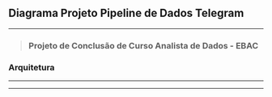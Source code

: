 ## Diagrama Projeto Pipeline de Dados Telegram 
---

>  ### Projeto de Conclusão de Curso Analista de Dados - EBAC

### Arquitetura
---


---

